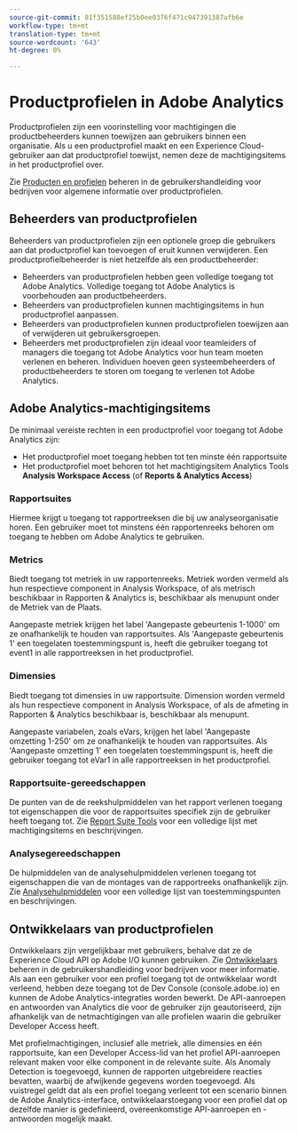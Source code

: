 ```yaml
---
source-git-commit: 81f351588ef25b0ee0376f471c947391387afb6e
workflow-type: tm+mt
translation-type: tm+mt
source-wordcount: '643'
ht-degree: 0%

---
```

# Productprofielen in Adobe Analytics

Productprofielen zijn een voorinstelling voor machtigingen die productbeheerders kunnen toewijzen aan gebruikers binnen een organisatie. Als u een productprofiel maakt en een Experience Cloud-gebruiker aan dat productprofiel toewijst, nemen deze de machtigingsitems in het productprofiel over.

Zie [Producten en profielen](https://helpx.adobe.com/enterprise/using/manage-products-and-profiles.html) beheren in de gebruikershandleiding voor bedrijven voor algemene informatie over productprofielen.

## Beheerders van productprofielen

Beheerders van productprofielen zijn een optionele groep die gebruikers aan dat productprofiel kan toevoegen of eruit kunnen verwijderen. Een productprofielbeheerder is niet hetzelfde als een productbeheerder:

* Beheerders van productprofielen hebben geen volledige toegang tot Adobe Analytics. Volledige toegang tot Adobe Analytics is voorbehouden aan productbeheerders.
* Beheerders van productprofielen kunnen machtigingsitems in hun productprofiel aanpassen.
* Beheerders van productprofielen kunnen productprofielen toewijzen aan of verwijderen uit gebruikersgroepen.
* Beheerders met productprofielen zijn ideaal voor teamleiders of managers die toegang tot Adobe Analytics voor hun team moeten verlenen en beheren. Individuen hoeven geen systeembeheerders of productbeheerders te storen om toegang te verlenen tot Adobe Analytics.

## Adobe Analytics-machtigingsitems

De minimaal vereiste rechten in een productprofiel voor toegang tot Adobe Analytics zijn:

* Het productprofiel moet toegang hebben tot ten minste één rapportsuite
* Het productprofiel moet behoren tot het machtigingsitem Analytics Tools **Analysis Workspace Access** (of **Reports &amp; Analytics Access**)

### Rapportsuites

Hiermee krijgt u toegang tot rapportreeksen die bij uw analyseorganisatie horen. Een gebruiker moet tot minstens één rapportenreeks behoren om toegang te hebben om Adobe Analytics te gebruiken.

### Metrics

Biedt toegang tot metriek in uw rapportenreeks. Metriek worden vermeld als hun respectieve component in Analysis Workspace, of als metrisch beschikbaar in Rapporten &amp; Analytics is, beschikbaar als menupunt onder de Metriek van de Plaats.

Aangepaste metriek krijgen het label &#39;Aangepaste gebeurtenis 1-1000&#39; om ze onafhankelijk te houden van rapportsuites. Als &#39;Aangepaste gebeurtenis 1&#39; een toegelaten toestemmingspunt is, heeft die gebruiker toegang tot event1 in alle rapportreeksen in het productprofiel.

### Dimensies

Biedt toegang tot dimensies in uw rapportsuite. Dimension worden vermeld als hun respectieve component in Analysis Workspace, of als de afmeting in Rapporten &amp; Analytics beschikbaar is, beschikbaar als menupunt.

Aangepaste variabelen, zoals eVars, krijgen het label &#39;Aangepaste omzetting 1-250&#39; om ze onafhankelijk te houden van rapportsuites. Als &#39;Aangepaste omzetting 1&#39; een toegelaten toestemmingspunt is, heeft die gebruiker toegang tot eVar1 in alle rapportreeksen in het productprofiel.

### Rapportsuite-gereedschappen

De punten van de de reekshulpmiddelen van het rapport verlenen toegang tot eigenschappen die voor de rapportsuites specifiek zijn de gebruiker heeft toegang tot. Zie [Report Suite Tools](report-suite-tools.md) voor een volledige lijst met machtigingsitems en beschrijvingen.

### Analysegereedschappen

De hulpmiddelen van de analysehulpmiddelen verlenen toegang tot eigenschappen die van de montages van de rapportreeks onafhankelijk zijn. Zie [Analysehulpmiddelen](analytics-tools.md) voor een volledige lijst van toestemmingspunten en beschrijvingen.

## Ontwikkelaars van productprofielen

Ontwikkelaars zijn vergelijkbaar met gebruikers, behalve dat ze de Experience Cloud API op Adobe I/O kunnen gebruiken. Zie [Ontwikkelaars](https://helpx.adobe.com/enterprise/using/manage-developers.html) beheren in de gebruikershandleiding voor bedrijven voor meer informatie. Als aan een gebruiker voor een profiel toegang tot de ontwikkelaar wordt verleend, hebben deze toegang tot de Dev Console (console.adobe.io) en kunnen de Adobe Analytics-integraties worden bewerkt. De API-aanroepen en antwoorden van Analytics die voor de gebruiker zijn geautoriseerd, zijn afhankelijk van de netmachtigingen van alle profielen waarin die gebruiker Developer Access heeft.

Met profielmachtigingen, inclusief alle metriek, alle dimensies en één rapportsuite, kan een Developer Access-lid van het profiel API-aanroepen relevant maken voor elke component in de relevante suite. Als Anomaly Detection is toegevoegd, kunnen de rapporten uitgebreidere reacties bevatten, waarbij de afwijkende gegevens worden toegevoegd. Als vuistregel geldt dat als een profiel toegang verleent tot een scenario binnen de Adobe Analytics-interface, ontwikkelaarstoegang voor een profiel dat op dezelfde manier is gedefinieerd, overeenkomstige API-aanroepen en -antwoorden mogelijk maakt.

